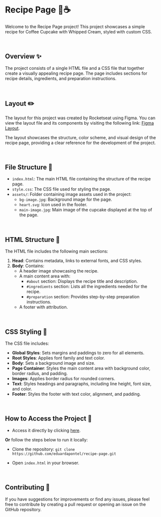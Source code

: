 # Recipe Page 🍰☕️

Welcome to the Recipe Page project! This project showcases a simple recipe for Coffee Cupcake with Whipped Cream, styled with custom CSS. 

<br>

## Overview ✨

The project consists of a single HTML file and a CSS file that together create a visually appealing recipe page. The page includes sections for recipe details, ingredients, and preparation instructions.

<br>

## Layout ✏️

The layout for this project was created by Rocketseat using Figma. You can view the layout file and its components by visiting the following link: [Figma Layout](https://www.figma.com/community/file/1360315130061454535).

The layout showcases the structure, color scheme, and visual design of the recipe page, providing a clear reference for the development of the project.

<br>

## File Structure 📂

- `index.html`: The main HTML file containing the structure of the recipe page.
- `style.css`: The CSS file used for styling the page.
- `assets/`: Folder containing image assets used in the project:
  - `bg-image.jpg`: Background image for the page.
  - `heart.svg`: Icon used in the footer.
  - `main-image.jpg`: Main image of the cupcake displayed at the top of the page.

<br>

## HTML Structure 📝

The HTML file includes the following main sections:

1. **Head**: Contains metadata, links to external fonts, and CSS styles.
2. **Body**: Contains:
   - A header image showcasing the recipe.
   - A main content area with:
     - `#about` section: Displays the recipe title and description.
     - `#ingredients` section: Lists all the ingredients needed for the recipe.
     - `#preparation` section: Provides step-by-step preparation instructions.
   - A footer with attribution.

<br>

## CSS Styling 🎨

The CSS file includes:

- **Global Styles**: Sets margins and paddings to zero for all elements.
- **Root Styles**: Applies font family and text color.
- **Body**: Sets a background image and size.
- **Page Container**: Styles the main content area with background color, border radius, and padding.
- **Images**: Applies border radius for rounded corners.
- **Text**: Styles headings and paragraphs, including line height, font size, and color.
- **Footer**: Styles the footer with text color, alignment, and padding.

<br>

## How to Access the Project 🚀

- Access it directly by clicking [here](https://eduardapontel.github.io/recipe-page/).

**Or** follow the steps below to run it locally:

- Clone the repository:
   ```git clone https://github.com/eduardapontel/recipe-page.git```

- Open `index.html` in your browser.

<br>

## Contributing 🤝

If you have suggestions for improvements or find any issues, please feel free to contribute by creating a pull request or opening an issue on the GitHub repository.
